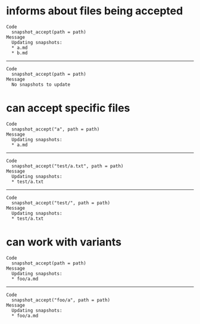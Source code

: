 # informs about files being accepted

    Code
      snapshot_accept(path = path)
    Message
      Updating snapshots:
      * a.md
      * b.md

---

    Code
      snapshot_accept(path = path)
    Message
      No snapshots to update

# can accept specific files

    Code
      snapshot_accept("a", path = path)
    Message
      Updating snapshots:
      * a.md

---

    Code
      snapshot_accept("test/a.txt", path = path)
    Message
      Updating snapshots:
      * test/a.txt

---

    Code
      snapshot_accept("test/", path = path)
    Message
      Updating snapshots:
      * test/a.txt

# can work with variants

    Code
      snapshot_accept(path = path)
    Message
      Updating snapshots:
      * foo/a.md

---

    Code
      snapshot_accept("foo/a", path = path)
    Message
      Updating snapshots:
      * foo/a.md

